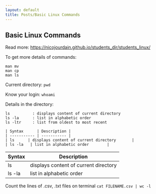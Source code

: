 ```yaml
---
layout: default 
title: Posts/Basic Linux Commands
---
```


## Basic Linux Commands 
Read more: https://nicojourdain.github.io/students_dir/students_linux/

To get more details of commands:
```
man mv
man cp
man ls
```

Current directory:
`pwd`

Know your login:
`whoami`

Details in the directory:
```
ls          : displays content of current directory
ls -la      : list in alphabetic order
ls -ltr     : list from oldest to most recent
```

```
| Syntax      | Description |
| ----------- | ----------- |
| ls      | displays content of current directory       |
| ls -la   | list in alphabetic order        |
```

| Syntax      | Description |
| ----------- | ----------- |
| ls      | displays content of current directory       |
| ls -la   | list in alphabetic order        |


Count the lines of .csv, .txt files on terminal
`cat FILENAME.csv | wc -l` 
```